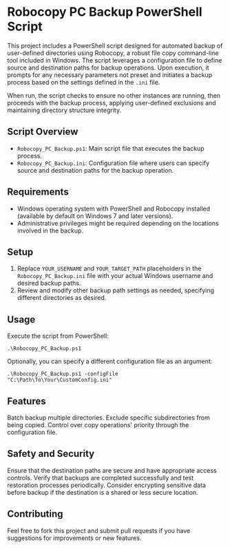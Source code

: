 # Robocopy PC Backup PowerShell Script

This project includes a PowerShell script designed for automated backup of user-defined directories using Robocopy, a robust file copy command-line tool included in Windows. The script leverages a configuration file to define source and destination paths for backup operations. Upon execution, it prompts for any necessary parameters not preset and initiates a backup process based on the settings defined in the `.ini` file.

When run, the script checks to ensure no other instances are running, then proceeds with the backup process, applying user-defined exclusions and maintaining directory structure integrity.

## Script Overview

- `Robocopy_PC_Backup.ps1`: Main script file that executes the backup process.
- `Robocopy_PC_Backup.ini`: Configuration file where users can specify source and destination paths for the backup operation.

## Requirements

- Windows operating system with PowerShell and Robocopy installed (available by default on Windows 7 and later versions).
- Administrative privileges might be required depending on the locations involved in the backup.

## Setup

1. Replace `YOUR_USERNAME` and `YOUR_TARGET_PATH` placeholders in the `Robocopy_PC_Backup.ini` file with your actual Windows username and desired backup paths.
2. Review and modify other backup path settings as needed, specifying different directories as desired.

## Usage

Execute the script from PowerShell:

    .\Robocopy_PC_Backup.ps1

Optionally, you can specify a different configuration file as an argument:

    .\Robocopy_PC_Backup.ps1 -configFile "C:\Path\To\Your\CustomConfig.ini"

## Features

Batch backup multiple directories.
Exclude specific subdirectories from being copied.
Control over copy operations' priority through the configuration file.

## Safety and Security

Ensure that the destination paths are secure and have appropriate access controls.
Verify that backups are completed successfully and test restoration processes periodically.
Consider encrypting sensitive data before backup if the destination is a shared or less secure location.

## Contributing

Feel free to fork this project and submit pull requests if you have suggestions for improvements or new features.
